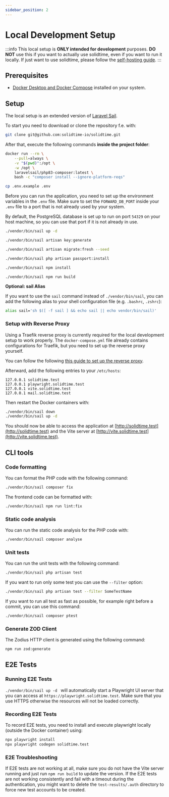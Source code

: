 ```yaml
---
sidebar_position: 2
---
```


# Local Development Setup

:::info
This local setup is **ONLY intended for development** purposes. **DO NOT** use this if you want to actually use solidtime, even if you want to run it locally.
If just want to use solidtime, please follow the [self-hosting guide](../self-hosting/intro.md).
:::


## Prerequisites

- [Docker Desktop and Docker Compose](https://www.docker.com/products/docker-desktop/) installed on your system.

## Setup

The local setup is an extended version of [Laravel Sail](https://laravel.com/docs/12.x/sail#main-content).

To start you need to download or clone the repository f.e. with:

```bash
git clone git@github.com:solidtime-io/solidtime.git
```

After that, execute the following commands **inside the project folder**:

```bash
docker run --rm \
    --pull=always \
    -v "$(pwd)":/opt \
    -w /opt \
    laravelsail/php83-composer:latest \
    bash -c "composer install --ignore-platform-reqs"

cp .env.example .env
```

Before you can run the application, you need to set up the environment variables in the `.env` file.
Make sure to set the `FORWARD_DB_PORT` inside your `.env` file to a port that is not already used by your system.

By default, the PostgreSQL database is set up to run on port `54329` on your host machine, so you can use that port if it is not already in use.

```bash
./vendor/bin/sail up -d

./vendor/bin/sail artisan key:generate

./vendor/bin/sail artisan migrate:fresh --seed

./vendor/bin/sail php artisan passport:install

./vendor/bin/sail npm install

./vendor/bin/sail npm run build
```

**Optional: sail Alias**

If you want to use the `sail` command instead of `./vendor/bin/sail`, you can add the following alias to your shell configuration file (e.g. `.bashrc`, `.zshrc`):

```bash
alias sail='sh $([ -f sail ] && echo sail || echo vendor/bin/sail)'
```

### Setup with Reverse Proxy

Using a Traefik reverse proxy is currently required for the local development setup to work properly.
The `docker-compose.yml` file already contains configurations for Traefik, but you need to set up the reverse proxy yourself.

You can follow the following [this guide to set up the reverse proxy](https://github.com/korridor/reverse-proxy-docker-traefik?tab=readme-ov-file#setup-for-local-development).

Afterward, add the following entries to your `/etc/hosts`:

```
127.0.0.1 solidtime.test
127.0.0.1 playwright.solidtime.test
127.0.0.1 vite.solidtime.test
127.0.0.1 mail.solidtime.test
```

Then restart the Docker containers with:

```bash
./vendor/bin/sail down
./vendor/bin/sail up -d
```

You should now be able to access the application at [http://solidtime.test](http://solidtime.test) and the Vite server at [http://vite.solidtime.test](http://vite.solidtime.test).

## CLI tools

### Code formatting

You can format the PHP code with the following command:

```bash
./vendor/bin/sail composer fix
```

The frontend code can be formatted with:

```bash
./vendor/bin/sail npm run lint:fix
```

### Static code analysis

You can run the static code analysis for the PHP code with:

```bash
./vendor/bin/sail composer analyse
```

### Unit tests

You can run the unit tests with the following command:

```bash
./vendor/bin/sail php artisan test
```

If you want to run only some test you can use the `--filter` option:

```bash
./vendor/bin/sail php artisan test --filter SomeTestName
```

If you want to run all test as fast as possible, for example right before a commit, you can use this command:

```bash
./vendor/bin/sail composer ptest
```

### Generate ZOD Client

The Zodius HTTP client is generated using the following command:

```bash
npm run zod:generate
```

## E2E Tests

### Running E2E Tests

`./vendor/bin/sail up -d ` will automatically start a Playwright UI server that you can access at `https://playwright.solidtime.test`.
Make sure that you use HTTPS otherwise the resources will not be loaded correctly.

### Recording E2E Tests

To record E2E tests, you need to install and execute playwright locally (outside the Docker container) using:

```bash
npx playwright install
npx playwright codegen solidtime.test
``` 

### E2E Troubleshooting

If E2E tests are not working at all, make sure you do not have the Vite server running and just run `npm run build` to update the version.
If the E2E tests are not working consistently and fail with a timeout during the authentication, you might want to delete the `test-results/.auth` directory to force new test accounts to be created.
